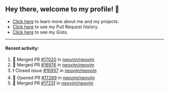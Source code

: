 ## Hey there, welcome to my profile! 👋

- [Click here](https://seandewar.github.io/) to learn more about me and my projects.
- [Click here](https://github.com/search?p=1&q=author%3Aseandewar+is%3Apr) to see my Pull Request history.
- [Click here](https://gist.github.com/seandewar) to see my Gists.

---

#### Recent activity:

<!--START_SECTION:activity-->
1. 🎉 Merged PR [#17020](https://github.com/neovim/neovim/pull/17020) in [neovim/neovim](https://github.com/neovim/neovim)
2. 🎉 Merged PR [#16976](https://github.com/neovim/neovim/pull/16976) in [neovim/neovim](https://github.com/neovim/neovim)
3. ❗️ Closed issue [#16937](https://github.com/neovim/neovim/issues/16937) in [neovim/neovim](https://github.com/neovim/neovim)
4. 💪 Opened PR [#17269](https://github.com/neovim/neovim/pull/17269) in [neovim/neovim](https://github.com/neovim/neovim)
5. 🎉 Merged PR [#17231](https://github.com/neovim/neovim/pull/17231) in [neovim/neovim](https://github.com/neovim/neovim)
<!--END_SECTION:activity-->
